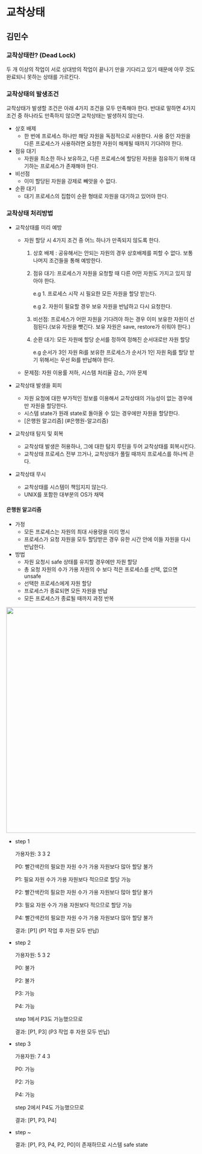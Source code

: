 # 교착상태

## 김민수

### 교착상태란? (Dead Lock)

두 개 이상의 작업이 서로 상대방의 작업이 끝나기 만을 기다리고 있기 때문에 아무 것도 완료되니 못하는 상태를 가르킨다.

### 교착상태의 발생조건

교착상태가 발생할 조건은 아래 4가지 조건을 모두 만족해야 한다. 반대로 말하면 4가지 조건 중 하나라도 만족하지 않으면 교착상태는 발생하지 않는다.

- 상호 배제
  - 한 번에 프로세스 하나만 해당 자원을 독점적으로 사용한다. 사용 중인 자원을 다른 프로세스가 사용하려면 요청한 자원이 해제될 때까지 기다려야 한다.
- 점유 대기
  - 자원을 최소한 하나 보유하고, 다른 프로세스에 할당된 자원을 점유하기 위해 대기하는 프로세스가 존재해야 한다.
- 비선점
  - 이미 할당된 자원을 강제로 빼앗을 수 없다.
- 순환 대기
  - 대기 프로세스의 집합이 순환 형태로 자원을 대기하고 있어야 한다.

### 교착상태 처리방법

- 교착상태를 미리 예방

  - 자원 할당 시 4가지 조건 중 어느 하나가 만족되지 않도록 한다.

    1. 상호 배제 : 공유해서는 안되는 자원의 경우 상호배제를 피할 수 없다. 보통 나머지 조건들을 통해 예방한다.

    2. 점유 대기: 프로세스가 자원을 요청할 때 다른 어떤 자원도 가지고 있지 않아야 한다.

       e.g 1. 프로세스 시작 시 필요한 모든 자원을 할당 받는다.

       e.g 2. 자원이 필요할 경우 보유 자원을 반납하고 다시 요청한다.

    3. 비선점: 프로세스가 어떤 자원을 기다려야 하는 경우 이미 보유한 자원이 선점된다.(보유 자원을 뺏긴다. 보유 자원은 save, restore가 쉬워야 한다.)

    4. 순환 대기: 모든 자원에 할당 순서를 정하여 정해진 순서대로만 자원 할당

       e.g 순서가 3인 자원 Ri를 보유한 프로세스가 순서가 1인 자원 Rj를 할당 받기 위해서는 우선 Ri를 반납해야 한다.

  - 문제점: 자원 이용률 저하, 시스템 처리율 감소, 기아 문제

- 교착상태 발생을 회피

  - 자원 요청에 대한 부가적인 정보를 이용해서 교착상태의 가능성이 없는 경우에만 자원을 할당한다.
  - 시스템 state가 원래 state로 돌아올 수 있는 경우에만 자원을 할당한다.
  - [은행원 알고리즘] (#은행원-알고리즘)

- 교착상태 탐지 및 회복

  - 교착상태 발생은 허용하나, 그에 대한 탐지 루틴을 두어 교착상태를 회복시킨다.
  - 교착상태 프로세스 전부 끄거나, 교착상태가 풀릴 때까지 프로세스를 하나씩 끈다.

- 교착상태 무시

  - 교착상태를 시스템이 책임지지 않는다.
  - UNIX를 포함한 대부분의 OS가 채택

#### 은행원 알고리즘

- 가정
  - 모든 프로세스는 자원의 최대 사용량을 미리 명시
  - 프로세스가 요청 자원을 모두 할당받은 경우 유한 시간 안에 이들 자원을 다시 반납한다.
- 방법
  - 자원 요청시 safe 상태를 유지할 경우에만 자원 할당
  - 총 요청 자원의 수가 가용 자원의 수 보다 적은 프로세스를 선택, 없으면 unsafe
  - 선택한 프로세스에게 자원 할당
  - 프로세스가 종료되면 모든 자원을 반납
  - 모든 프로세스가 종료될 때까지 과정 반복

<img src="https://user-images.githubusercontent.com/80962918/137317394-38aa383f-cded-40ea-96ab-40c7d05f15ee.png" style width="600"/>

- step 1

  가용자원: 3 3 2

  P0: 빨간색칸의 필요한 자원 수가 가용 자원보다 많아 할당 불가

  P1: 필요 자원 수가 가용 자원보다 적으므로 할당 가능

  P2: 빨간색칸의 필요한 자원 수가 가용 자원보다 많아 할당 불가

  P3: 필요 자원 수가 가용 자원보다 적으므로 할당 가능

  P4: 빨간색칸의 필요한 자원 수가 가용 자원보다 많아 할당 불가

  결과: [P1] (P1 작업 후 자원 모두 반납)

- step 2

  가용자원: 5 3 2

  P0: 불가

  P2: 불가

  P3: 가능

  P4: 가능

  step 1에서 P3도 가능했으므로

  결과: [P1, P3] (P3 작업 후 자원 모두 반납)

- step 3

  가용자원: 7 4 3

  P0: 가능

  P2: 가능

  P4: 가능

  step 2에서 P4도 가능했으므로

  결과: [P1, P3, P4]

- step ~

  결과: [P1, P3, P4, P2, P0]이 존재하므로 시스템 safe state